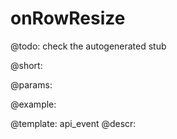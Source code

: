 onRowResize
=============

@todo:
	check the autogenerated stub

@short:
	

@params:

@example:


@template:	api_event
@descr:

